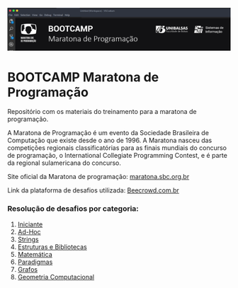 ![Maratona de Programação](https://github.com/brunoalvesmo/bootcamp-maratona-de-programacao/blob/main/assets/images/banner_bootcamp.png)
# BOOTCAMP Maratona de Programação
Repositório com os materiais do treinamento para a maratona de programação.

A Maratona de Programação é um evento da Sociedade Brasileira de Computação que existe desde o ano de 1996. A Maratona nasceu das competições regionais classificatórias para as finais mundiais do concurso de programação, o International Collegiate Programming Contest, e é parte da regional sulamericana do concurso. 

Site oficial da Maratona  de programação: [maratona.sbc.org.br](https://maratona.sbc.org.br/)

Link da plataforma de desafios utilizada: [Beecrowd.com.br](https://www.beecrowd.com.br/)

### Resolução de desafios por categoria: 

 1. [Iniciante](https://github.com/brunoalvesmo/bootcamp-maratona-de-programacao/tree/main/resolucoes/iniciante) 
 2. [Ad-Hoc](https://github.com/brunoalvesmo/bootcamp-maratona-de-programacao/tree/main/resolucoes/ad-hoc) 
 3. [Strings](https://github.com/brunoalvesmo/bootcamp-maratona-de-programacao/tree/main/resolucoes/strings)  
 4. [Estruturas e Bibliotecas](https://github.com/brunoalvesmo/bootcamp-maratona-de-programacao/tree/main/resolucoes/estruturas-e-bibliotecas)  
 5. [Matemática](https://github.com/brunoalvesmo/bootcamp-maratona-de-programacao/tree/main/resolucoes/matematica) 
 6. [Paradigmas](https://github.com/brunoalvesmo/bootcamp-maratona-de-programacao/tree/main/resolucoes/paradigmas)  
 7. [Grafos](https://github.com/brunoalvesmo/bootcamp-maratona-de-programacao/tree/main/resolucoes/grafos)  
 8. [Geometria Computacional](https://github.com/brunoalvesmo/bootcamp-maratona-de-programacao/tree/main/resolucoes/geometrica-computacional) 